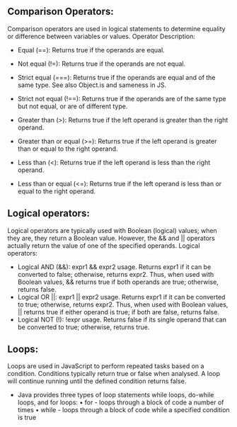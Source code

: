 
## Comparison Operators:
Comparison operators are used in logical statements to determine equality or difference between variables or values.
Operator	Description:
- Equal (==): Returns true if the operands are equal.
- Not equal (!=): Returns true if the operands are not equal.
- Strict equal (===): Returns true if the operands are equal and of the same type. See also Object.is and sameness in JS.

- Strict not equal (!==): Returns true if the operands are of the same type but not equal, or are of different type.
- Greater than (>): Returns true if the left operand is greater than the right operand.
- Greater than or equal (>=): Returns true if the left operand is greater than or equal to the right operand.
- Less than (<): Returns true if the left operand is less than the right operand.
- Less than or equal (<=): Returns true if the left operand is less than or equal to the right operand.


## Logical operators:
Logical operators are typically used with Boolean (logical) values; when they are, they return a Boolean value. However, the && and || operators actually return the value of one of the specified operands.
Logical operators:
- Logical AND (&&):
expr1 && expr2 usage.	Returns expr1 if it can be converted to false; otherwise, returns expr2. Thus, when used with Boolean values, && returns true if both operands are true; otherwise, returns false.
- Logical OR ||:
expr1 || expr2 usage.	Returns expr1 if it can be converted to true; otherwise, returns expr2. Thus, when used with Boolean values, || returns true if either operand is true; if both are false, returns false.
- Logical NOT (!):
!expr usage.	Returns false if its single operand that can be converted to true; otherwise, returns true.

## Loops:
Loops are used in JavaScript to perform repeated tasks based on a condition. Conditions typically return true or false when analysed. A loop will continue running until the defined condition returns false.
- Java provides three types of loop statements while loops, do-while loops, and for loops:
•	for - loops through a block of code a number of times
•	while - loops through a block of code while a specified condition is true


